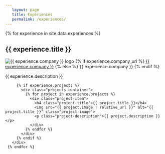 ```yaml
---
   layout: page
   title: Expériences
   permalink: /experiences/
---
```


<div class="experiences-container">
     {% for experience in site.data.experiences %}
       <div class="experience-item">
         <h2 class="experience-title">{{ experience.title }}</h2>
         <div class="experience-company">
           <img src="{{ experience.logo | relative_url }}" alt="{{ experience.company }} logo" class="company-logo">
           <span class="company-name">
             {% if experience.company_url %}
               <a href="{{ experience.company_url }}" target="_blank" rel="noopener noreferrer">{{ experience.company }}</a>
             {% else %}
               {{ experience.company }}
             {% endif %}
           </span>
         </div>
         <p class="experience-description">{{ experience.description }}</p>
         
         {% if experience.projects %}
           <div class="projects-container">
             {% for project in experience.projects %}
               <div class="project-item">
                 <h4 class="project-title">{{ project.title }}</h4>
                 <img src="{{ project.image | relative_url }}" alt="{{ project.title }}" class="project-image">
                 <p class="project-description">{{ project.description }}</p>
               </div>
             {% endfor %}
           </div>
         {% endif %}
       </div>
     {% endfor %}
</div>
